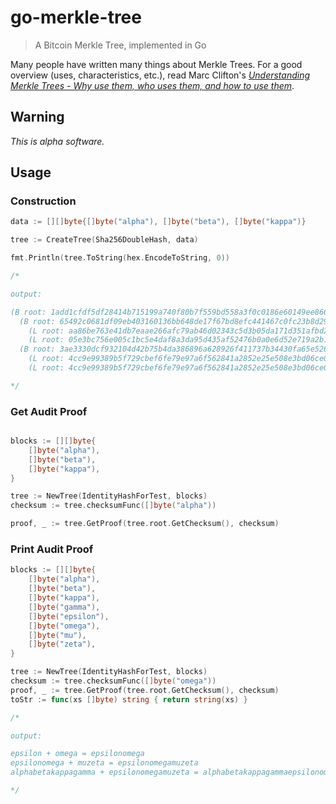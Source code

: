 # go-merkle-tree

> A Bitcoin Merkle Tree, implemented in Go

Many people have written many things about Merkle Trees. For a good overview (uses, characteristics, etc.), read Marc
Clifton's [_Understanding Merkle Trees - Why use them, who uses them, and how to use them_][1].

## Warning

*This is alpha software.*

## Usage

### Construction

```go
data := [][]byte{[]byte("alpha"), []byte("beta"), []byte("kappa")}

tree := CreateTree(Sha256DoubleHash, data)

fmt.Println(tree.ToString(hex.EncodeToString, 0))

/*

output:

(B root: 1add1cfdf5df28414b715199a740f80b7f559bd558a3f0c0186e60149ee86620
  (B root: 65492c0681df09eb403160136bb648de17f67bd8efc441467c0fc23b8d2950e9
    (L root: aa86be763e41db7eaae266afc79ab46d02343c5d3b05da171d351afbd25c1525)
    (L root: 05e3bc756e005c1bc5e4daf8a3da95d435af52476b0a0e6d52e719a2b1e3434a))
  (B root: 3ae3330dcf932104d42b75b4da386896a628926f411737b34430fa65e526824d
    (L root: 4cc9e99389b5f729cbef6fe79e97a6f562841a2852e25e508e3bd06ce0de9c26)
    (L root: 4cc9e99389b5f729cbef6fe79e97a6f562841a2852e25e508e3bd06ce0de9c26)))

*/
```

### Get Audit Proof

```go

blocks := [][]byte{
    []byte("alpha"),
    []byte("beta"),
    []byte("kappa"),
}

tree := NewTree(IdentityHashForTest, blocks)
checksum := tree.checksumFunc([]byte("alpha"))

proof, _ := tree.GetProof(tree.root.GetChecksum(), checksum)
```

### Print Audit Proof

```go
blocks := [][]byte{
    []byte("alpha"),
    []byte("beta"),
    []byte("kappa"),
    []byte("gamma"),
    []byte("epsilon"),
    []byte("omega"),
    []byte("mu"),
    []byte("zeta"),
}

tree := NewTree(IdentityHashForTest, blocks)
checksum := tree.checksumFunc([]byte("omega"))
proof, _ := tree.GetProof(tree.root.GetChecksum(), checksum)
toStr := func(xs []byte) string { return string(xs) }

/*

output:

epsilon + omega = epsilonomega
epsilonomega + muzeta = epsilonomegamuzeta
alphabetakappagamma + epsilonomegamuzeta = alphabetakappagammaepsilonomegamuzeta

*/
```

[1]: https://www.codeproject.com/Articles/1176140/Understanding-Merkle-Trees-Why-use-them-who-uses-t